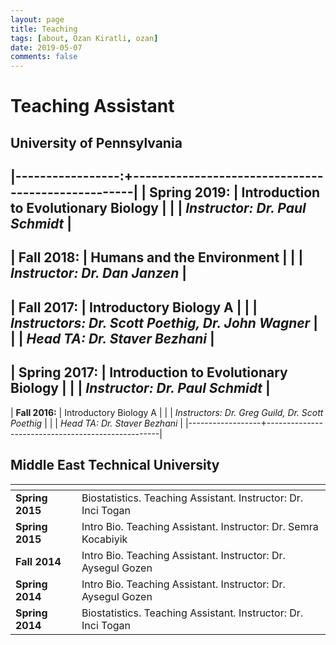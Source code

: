 ```yaml
---
layout: page
title: Teaching
tags: [about, Ozan Kiratli, ozan]
date: 2019-05-07
comments: false
---
```


# Teaching Assistant
## University of Pennsylvania

|-----------------:+---------------------------------------------------|
| **Spring 2019:** | Introduction to Evolutionary Biology              |
|                  | _Instructor: Dr. Paul Schmidt_                    | 
---
| **Fall 2018:**   | Humans and the Environment                        |
|                  | _Instructor: Dr. Dan  Janzen_                     |
---
| **Fall 2017:**   | Introductory Biology A                            |
|                  | _Instructors: Dr. Scott Poethig, Dr. John Wagner_ |
|                  | _Head TA: Dr. Staver Bezhani_                     |
---
| **Spring 2017:** | Introduction to Evolutionary Biology              |
|                  | _Instructor: Dr. Paul Schmidt_                    |
---
| **Fall 2016:**   | Introductory Biology A                            |
|                  | _Instructors: Dr. Greg Guild, Dr. Scott Poethig_  |
|                  | _Head TA: Dr. Staver Bezhani_                     |
|------------------+---------------------------------------------------|


## Middle East Technical University

| <img width=100/> |    |
|----|----|
| **Spring 2015** | Biostatistics. Teaching Assistant. Instructor: Dr. Inci Togan |
| **Spring 2015** | Intro Bio. Teaching Assistant. Instructor: Dr. Semra Kocabiyik |
| **Fall 2014**   | Intro Bio. Teaching Assistant. Instructor: Dr. Aysegul Gozen |
| **Spring 2014** | Intro Bio. Teaching Assistant. Instructor: Dr. Aysegul Gozen |
| **Spring 2014** | Biostatistics. Teaching Assistant. Instructor: Dr. Inci Togan |





